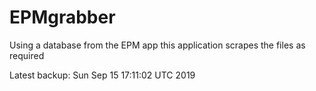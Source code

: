 # EPMgrabber
Using a database from the EPM app this application scrapes the files as required


Latest backup: Sun Sep 15 17:11:02 UTC 2019
